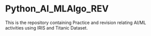 # Python_AI_MLAlgo_REV
This is the repository containing Practice and revision relating AI/ML activities using IRIS and Titanic Dataset.
